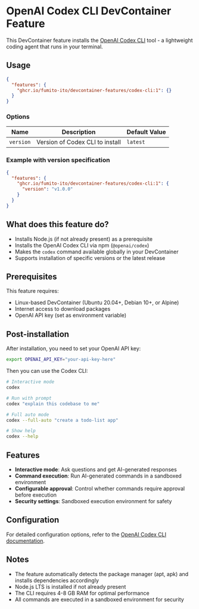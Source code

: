 # OpenAI Codex CLI DevContainer Feature

This DevContainer feature installs the [OpenAI Codex CLI](https://github.com/openai/codex) tool - a lightweight coding agent that runs in your terminal.

## Usage

```json
{
  "features": {
    "ghcr.io/fumito-ito/devcontainer-features/codex-cli:1": {}
  }
}
```

### Options

| Name | Description | Default Value |
|------|-------------|---------------|
| `version` | Version of Codex CLI to install | `latest` |

### Example with version specification

```json
{
  "features": {
    "ghcr.io/fumito-ito/devcontainer-features/codex-cli:1": {
      "version": "v1.0.0"
    }
  }
}
```

## What does this feature do?

- Installs Node.js (if not already present) as a prerequisite
- Installs the OpenAI Codex CLI via npm (`@openai/codex`)
- Makes the `codex` command available globally in your DevContainer
- Supports installation of specific versions or the latest release

## Prerequisites

This feature requires:
- Linux-based DevContainer (Ubuntu 20.04+, Debian 10+, or Alpine)
- Internet access to download packages
- OpenAI API key (set as environment variable)

## Post-installation

After installation, you need to set your OpenAI API key:

```bash
export OPENAI_API_KEY="your-api-key-here"
```

Then you can use the Codex CLI:

```bash
# Interactive mode
codex

# Run with prompt
codex "explain this codebase to me"

# Full auto mode
codex --full-auto "create a todo-list app"

# Show help
codex --help
```

## Features

- **Interactive mode**: Ask questions and get AI-generated responses
- **Command execution**: Run AI-generated commands in a sandboxed environment
- **Configurable approval**: Control whether commands require approval before execution
- **Security settings**: Sandboxed execution environment for safety

## Configuration

For detailed configuration options, refer to the [OpenAI Codex CLI documentation](https://github.com/openai/codex).

## Notes

- The feature automatically detects the package manager (apt, apk) and installs dependencies accordingly
- Node.js LTS is installed if not already present
- The CLI requires 4-8 GB RAM for optimal performance
- All commands are executed in a sandboxed environment for security